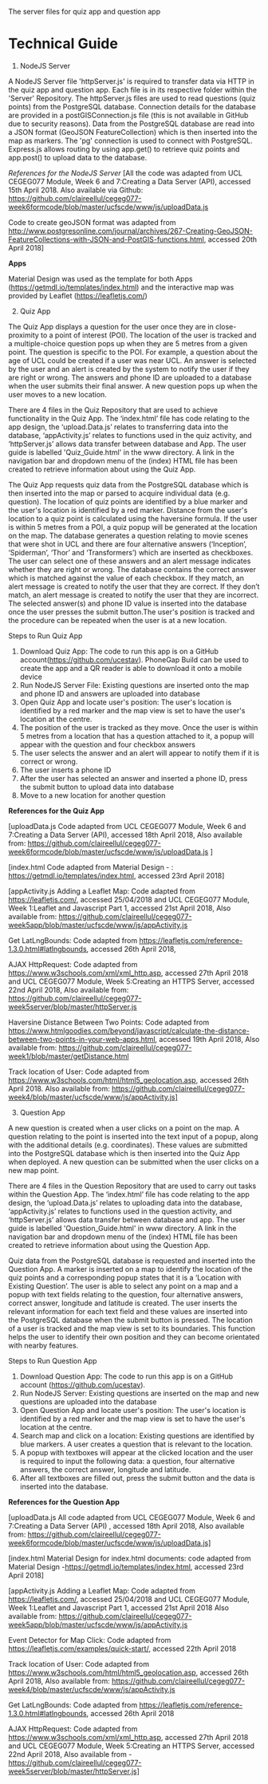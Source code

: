 
The server files for quiz app and question app 

# Technical Guide

1. NodeJS Server

A NodeJS Server file 'httpServer.js' is required to transfer data via HTTP in the quiz app and question app. Each file is in its respective folder within the 'Server' Repository. The httpServer.js files are used to read questions (quiz points) from the PostgreSQL database. Connection details for the database are provided in a postGISConnection.js file (this is not available in GitHub due to security reasons). Data from the PostgreSQL database are read into a JSON format (GeoJSON FeatureCollection) which is then inserted into the map as markers. The 'pg' connection is used to connect with PostgreSQL. Express.js allows routing by using app.get() to retrieve quiz points and app.post() to upload data to the database. 

*References for the NodeJS Server*
[All the code was adapted from UCL CEGEG077 Module, Week 6 and 7:Creating a Data Server (API), accessed 15th April 2018. Also available via Github: https://github.com/claireellul/cegeg077-week6formcode/blob/master/ucfscde/www/js/uploadData.js

Code to create geoJSON format was adapted from http://www.postgresonline.com/journal/archives/267-Creating-GeoJSON-FeatureCollections-with-JSON-and-PostGIS-functions.html, accessed 20th April 2018]

**Apps**

Material Design was used as the template for both Apps (https://getmdl.io/templates/index.html) and the interactive map was provided by Leaflet (https://leafletjs.com/)

2. Quiz App

The Quiz App displays a question for the user once they are in close-proximity to a point of interest (POI). The location of the user is tracked and a multiple-choice question pops up when they are 5 metres from a given point. The question is specific to the POI. For example, a question about the age of UCL could be created if a user was near UCL. An answer is selected by the user and an alert is created by the system to notify the user if they are right or wrong. The answers and phone ID are uploaded to a database when the user submits their final answer. A new question pops up when the user moves to a new location.

There are 4 files in the Quiz Repository that are used to achieve functionality in the Quiz App. The ‘index.html’ file has code relating to the app design, the ‘upload.Data.js’ relates to transferring data into the database, ‘appActivity.js’ relates to functions used in the quiz activity, and ‘httpServer.js’ allows data transfer between database and App. The user guide is labelled 'Quiz_Guide.html' in the www directory. A link in the navigation bar and dropdown menu of the (index) HTML file has been created to retrieve information about using the Quiz App. 

The Quiz App requests quiz data from the PostgreSQL database which is then inserted into the map or parsed to acquire individual data (e.g. question). The location of quiz points are identified by a blue marker and the user's location is identified by a red marker. Distance from the user's location to a quiz point is calculated using the haversine formula. If the user is within 5 metres from a POI, a quiz popup will be generated at the location on the map. The database generates a question relating to movie scenes that were shot in UCL  and there are four alternative answers (‘Inception’, ‘Spiderman’, ‘Thor’ and ‘Transformers’) which are inserted as checkboxes. The user can select one of these answers and an alert message indicates whether they are right or wrong. The database contains the correct answer which is matched against the value of each checkbox. If they match, an alert message is created to notify the user that they are correct. If they don’t match, an alert message is created to notify the user that they are incorrect. The selected answer(s) and phone ID value is inserted into the database once the user presses the submit button.The user's position is tracked and the procedure can be repeated when the user is at a new location. 

Steps to Run Quiz App
1. Download Quiz App: The code to run this app is on a GitHub account(https://github.com/ucestav). PhoneGap Build can be used to create the app and a QR reader is able to download it onto a mobile device
2. Run NodeJS Server File: Existing questions are inserted onto the map and phone ID and answers are uploaded into database 
3. Open Quiz App and locate user's position: The user's location is identified by a red marker and the map view is set to have the    user's location at the centre. 
4. The position of the user is tracked as they move. Once the user is within 5 metres from a location that has a question attached to it, a popup will appear with the question and four checkbox answers
5. The user selects the answer and an alert will appear to notify them if it is correct or wrong. 
6. The user inserts a phone ID
7. After the user has selected an answer and inserted a phone ID, press the submit button to upload data into database 
8. Move to a new location for another question </li>

**References for the Quiz App**

[uploadData.js Code adapted from UCL CEGEG077 Module, Week 6 and 7:Creating a Data Server (API), accessed 18th April 2018,
Also available from: https://github.com/claireellul/cegeg077-week6formcode/blob/master/ucfscde/www/js/uploadData.js
]

[index.html Code adapted from Material Design - : https://getmdl.io/templates/index.html, accessed 23rd April 2018]

[appActivity.js Adding a Leaflet Map: Code adapted from https://leafletjs.com/, accessed 25/04/2018 and UCL CEGEG077 Module, Week 1:Leaflet and Javascript Part 1, accessed 21st April 2018,
Also available from: https://github.com/claireellul/cegeg077-week5app/blob/master/ucfscde/www/js/appActivity.js

Get LatLngBounds: Code adapted from https://leafletjs.com/reference-1.3.0.html#latlngbounds, accessed 26th April 2018,

AJAX HttpRequest: Code adapted from https://www.w3schools.com/xml/xml_http.asp, accessed 27th April 2018 and UCL CEGEG077 Module, Week 5:Creating an HTTPS Server, accessed 22nd April 2018,
Also available from: https://github.com/claireellul/cegeg077-week5server/blob/master/httpServer.js

Haversine Distance Between Two Points: Code adapted from https://www.htmlgoodies.com/beyond/javascript/calculate-the-distance-between-two-points-in-your-web-apps.html, accessed 19th April 2018,
Also available from: https://github.com/claireellul/cegeg077-week1/blob/master/getDistance.html

Track location of User: Code adapted from https://www.w3schools.com/html/html5_geolocation.asp, accessed 26th April 2018. 
Also available from: https://github.com/claireellul/cegeg077-week4/blob/master/ucfscde/www/js/appActivity.js]


3. Question App

A new question is created when a user clicks on a point on the map. A question relating to the point is inserted into the text input of a popup, along with the additional details (e.g. coordinates). These values are submitted into the PostgreSQL database which is then inserted into the Quiz App when deployed. A new question can be submitted when the user clicks on a new map point.

There are 4 files in the Question Repository that are used to carry out tasks within the Question App. The ‘index.html’ file has code relating to the app design, the ‘upload.Data.js’ relates to uploading data into the database, ‘appActivity.js’ relates to functions used in the question activity, and ‘httpServer.js’ allows data transfer between database and app. The user guide is labelled 'Question_Guide.html' in www directory. A link in the navigation bar and dropdown menu of the (index) HTML file has been created to retrieve information about using the Question App.

Quiz data from the PostgreSQL database is requested and inserted into the Question App. A marker is inserted on a map to identify the location of the quiz points and a corresponding popup states that it is a ‘Location with Existing Question’. The user is able to select any point on a map and a popup with text fields relating to the question, four alternative answers, correct answer, longitude and latitude is created. The user inserts the relevant information for each text field and these values are inserted into the PostgreSQL database when the submit button is pressed. The location of a user is tracked and the map view is set to its boundaries. This function helps the user to identify their own position and they can become orientated with nearby features. 

Steps to Run Question App
1. Download Question App: The code to run this app is on a GitHub account (https://github.com/ucestav).
2. Run NodeJS Server: Existing questions are inserted on the map and new questions are uploaded into the database 
3. Open Question App and locate user's position: The user's location is identified by a red marker and the map view is set to have the user's location at the centre. 
4. Search map and click on a location: Existing questions are identified by blue markers. A user creates a question that is relevant to the location.
5. A popup with textboxes will appear at the clicked location and the user is required to input the following data: a question, four alternative answers, the correct answer, longitude and latitude.
6. After all textboxes are filled out, press the submit button and the data is inserted into the database.


**References for the Question App**

[uploadData.js All code adapted from UCL CEGEG077 Module, Week 6 and 7:Creating a Data Server (API) , accessed 18th April 2018,
Also available from: https://github.com/claireellul/cegeg077-week6formcode/blob/master/ucfscde/www/js/uploadData.js]

[index.html Material Design for index.html documents: code adapted from Material Design -https://getmdl.io/templates/index.html, accessed 23rd April 2018]

[appActivity.js  Adding a Leaflet Map: Code adapted from https://leafletjs.com/, accessed 25/04/2018 and UCL CEGEG077 Module, Week 1:Leaflet and Javascript Part 1, accessed 21st April 2018
Also available from: https://github.com/claireellul/cegeg077-week5app/blob/master/ucfscde/www/js/appActivity.js

Event Detector for Map Click: Code adapted from https://leafletjs.com/examples/quick-start/, accessed 22th April 2018

Track location of User: Code adapted from https://www.w3schools.com/html/html5_geolocation.asp, accessed 26th April 2018,
Also available from: https://github.com/claireellul/cegeg077-week4/blob/master/ucfscde/www/js/appActivity.js

Get LatLngBounds: Code adapted from https://leafletjs.com/reference-1.3.0.html#latlngbounds, accessed 26th April 2018

AJAX HttpRequest: Code adapted from https://www.w3schools.com/xml/xml_http.asp, accessed 27th April 2018 and UCL CEGEG077 Module, Week 5:Creating an HTTPS Server, accessed 22nd April 2018,
Also available from -https://github.com/claireellul/cegeg077-week5server/blob/master/httpServer.js]
